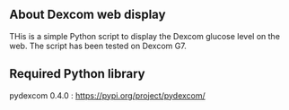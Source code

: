 ## About Dexcom web display  

THis is a simple Python script to display the Dexcom glucose level on the web. The script has been tested on Dexcom G7.

## Required Python library

pydexcom 0.4.0 : https://pypi.org/project/pydexcom/

